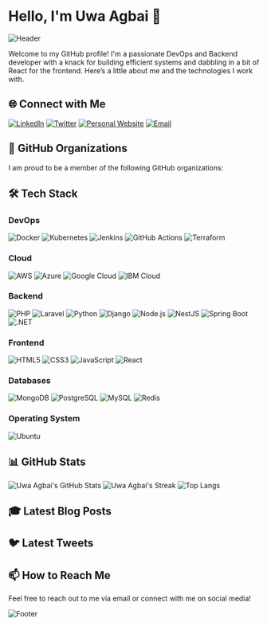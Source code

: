# Hello, I'm Uwa Agbai 👋

![Header](https://capsule-render.vercel.app/api?type=waving&color=0:6704E5,100:E50E42&height=160&section=header&text=Uwa%20Agbai&fontColor=FFFFFF&fontSize=45&reversal=true&fontAlignY=30)

Welcome to my GitHub profile! I'm a passionate DevOps and Backend developer with a knack for building efficient systems and dabbling in a bit of React for the frontend. Here’s a little about me and the technologies I work with.

## 🌐 Connect with Me

[![LinkedIn](https://img.shields.io/badge/LinkedIn-%230077B5.svg?style=for-the-badge&logo=linkedin&logoColor=white)](https://linkedin.com/in/uwa-agbai)
[![Twitter](https://img.shields.io/badge/Twitter-%231DA1F2.svg?style=for-the-badge&logo=twitter&logoColor=white)](https://x.com/uwaagbai)
[![Personal Website](https://img.shields.io/badge/Website-%23000000.svg?style=for-the-badge&logo=About.me&logoColor=white)](https://uwaagbai.com)
[![Email](https://img.shields.io/badge/Email-D14836?style=for-the-badge&logo=gmail&logoColor=white)](mailto:uwaagbai@outlook.com)

## 💼 GitHub Organizations

I am proud to be a member of the following GitHub organizations:

<!-- ORGANIZATIONS-LIST:START -->
<!-- ORGANIZATIONS-LIST:END -->

## 🛠️ Tech Stack

### DevOps
![Docker](https://img.shields.io/badge/docker-%230db7ed.svg?style=for-the-badge&logo=docker&logoColor=white)
![Kubernetes](https://img.shields.io/badge/kubernetes-%23326ce5.svg?style=for-the-badge&logo=kubernetes&logoColor=white)
![Jenkins](https://img.shields.io/badge/jenkins-%232C5263.svg?style=for-the-badge&logo=jenkins&logoColor=white)
![GitHub Actions](https://img.shields.io/badge/github%20actions-%232671E5.svg?style=for-the-badge&logo=githubactions&logoColor=white)
![Terraform](https://img.shields.io/badge/terraform-%235835CC.svg?style=for-the-badge&logo=terraform&logoColor=white)

### Cloud
![AWS](https://img.shields.io/badge/AWS-%23FF9900.svg?style=for-the-badge&logo=amazon-aws&logoColor=white)
![Azure](https://img.shields.io/badge/Azure-%230072C6.svg?style=for-the-badge&logo=microsoft-azure&logoColor=white)
![Google Cloud](https://img.shields.io/badge/Google%20Cloud-%234285F4.svg?style=for-the-badge&logo=google-cloud&logoColor=white)
![IBM Cloud](https://img.shields.io/badge/IBM%20Cloud-%23000.svg?style=for-the-badge&logo=ibm&logoColor=white)

### Backend
![PHP](https://img.shields.io/badge/php-%23777BB4.svg?style=for-the-badge&logo=php&logoColor=white)
![Laravel](https://img.shields.io/badge/laravel-%23FF2D20.svg?style=for-the-badge&logo=laravel&logoColor=white)
![Python](https://img.shields.io/badge/python-%233776AB.svg?style=for-the-badge&logo=python&logoColor=white)
![Django](https://img.shields.io/badge/django-%23092E20.svg?style=for-the-badge&logo=django&logoColor=white)
![Node.js](https://img.shields.io/badge/node.js-6DA55F?style=for-the-badge&logo=node.js&logoColor=white)
![NestJS](https://img.shields.io/badge/nestjs-%23E0234E.svg?style=for-the-badge&logo=nestjs&logoColor=white)
![Spring Boot](https://img.shields.io/badge/springboot-%236DB33F.svg?style=for-the-badge&logo=spring&logoColor=white)
![.NET](https://img.shields.io/badge/.NET-512BD4?style=for-the-badge&logo=dotnet&logoColor=white)

### Frontend
![HTML5](https://img.shields.io/badge/html5-%23E34F26.svg?style=for-the-badge&logo=html5&logoColor=white)
![CSS3](https://img.shields.io/badge/css3-%231572B6.svg?style=for-the-badge&logo=css3&logoColor=white)
![JavaScript](https://img.shields.io/badge/javascript-%23323330.svg?style=for-the-badge&logo=javascript&logoColor=%23F7DF1E)
![React](https://img.shields.io/badge/react-%2320232a.svg?style=for-the-badge&logo=react&logoColor=%2361DAFB)

### Databases
![MongoDB](https://img.shields.io/badge/mongodb-%2347A248.svg?style=for-the-badge&logo=mongodb&logoColor=white)
![PostgreSQL](https://img.shields.io/badge/postgresql-%23316192.svg?style=for-the-badge&logo=postgresql&logoColor=white)
![MySQL](https://img.shields.io/badge/mysql-%2300f.svg?style=for-the-badge&logo=mysql&logoColor=white)
![Redis](https://img.shields.io/badge/redis-%23DD0031.svg?style=for-the-badge&logo=redis&logoColor=white)

### Operating System
![Ubuntu](https://img.shields.io/badge/ubuntu-E95420?style=for-the-badge&logo=ubuntu&logoColor=white)

## 📊 GitHub Stats

![Uwa Agbai's GitHub Stats](https://github-readme-stats.vercel.app/api?username=uwaagbai&theme=synthwave&hide_border=true&include_all_commits=true&count_private=true&line_height=25&card_width=900px&show_icons=true&rank_icon=github)
![Uwa Agbai's Streak](https://github-readme-streak-stats.herokuapp.com/?user=uwaagbai&theme=synthwave&hide_border=true&card_width=900px)
![Top Langs](https://github-readme-stats.vercel.app/api/top-langs/?username=uwaagbai&theme=synthwave&hide_border=true&include_all_commits=true&count_private=true&layout=compact&card_width=900)

## 🎓 Latest Blog Posts

<!-- BLOG-POST-LIST:START -->
<!-- BLOG-POST-LIST:END -->

## 🐦 Latest Tweets

<!-- TWEET-LIST:START -->
<!-- TWEET-LIST:END -->

## 📫 How to Reach Me

Feel free to reach out to me via email or connect with me on social media!

![Footer](https://capsule-render.vercel.app/api?type=waving&color=0:6704E5,100:E50E42&height=130&section=footer&fontColor=FFFFFF&fontSize=30&reversal=true&fontAlignY=70)

